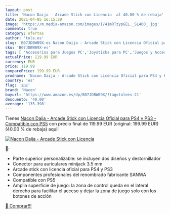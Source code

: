 ```yaml
---
layout: post
title: 'Nacon Daija - Arcade Stick con Licencia  al 40.00 % de rebaja'
date: 2021-04-05 16:15:29
image: 'https://m.media-amazon.com/images/I/41mRTzypGEL._SL400_.jpg'
comments: true
category: ofertas
author: 'tole.es'
slug: 'B07JDBWB9X-es Nacon Daija - Arcade Stick con Licencia Oficial para PS4 y...'
sku: 'B07JDBWB9X-es'
tags: [ 'Accesorios para Juegos PC','Joysticks para PC','Juegos y Accesorios para PC','Mandos para PC','Videojuegos','nacon','ps4','ps5', ]
actualPrice: 119.99 EUR
currency: EUR
price: 119.99
comparePrice: 199.99 EUR
prodname: 'Nacon Daija - Arcade Stick con Licencia Oficial para PS4 y PS3 - Compatible con PS5'
country: 'es'
flag: '🇪🇸'
brand: 'Nacon'
buyurl: 'https://www.amazon.es/dp/B07JDBWB9X/?tag=tolees-21'
descuento: '40.00'
average: '135.398'
---
```


Tienes [Nacon Daija - Arcade Stick con Licencia Oficial para PS4 y PS3 - Compatible con PS5](https://www.amazon.es/dp/B07JDBWB9X/?tag=tolees-21) con precio final de  119.99 EUR (original: 199.99 EUR) (40.00 %  de rebaja) aqui!

[![Nacon Daija - Arcade Stick con Licencia ](https://m.media-amazon.com/images/I/41mRTzypGEL._SL400_.jpg)](https://www.amazon.es/dp/B07JDBWB9X/?tag=tolees-21)

🔎:

- Parte superior personalizable: se incluyen dos diseños y destornillador
- Conector para auriculares minijack 3.5 mm
- Arcade stick con licencia oficial para PS4 y PS3
- Componentes profesionales del renombrado fabricante SANWA
- Compatible con PS5
- Amplia superficie de juego: la zona de control queda en el lateral derecho para facilitar el acceso y dejar la zona de juego solo con los botones de acción

[🛒 Comprar!!!](https://www.amazon.es/dp/B07JDBWB9X/?tag=tolees-21)
